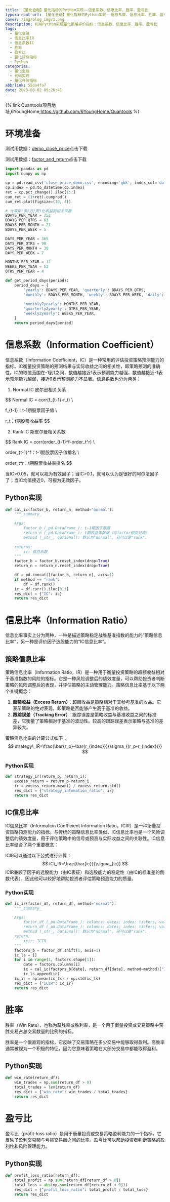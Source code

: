 ```yaml
---
title: 【量化金融】量化指标的Python实现——信息系数、信息比率、胜率、盈亏比
typora-root-url: 【量化金融】量化指标的Python实现——信息系数、信息比率、胜率、盈亏比
cover: /img/blog_img/1.png
description: 利用Python实现量化策略评价指标：信息系数、信息比率、胜率、盈亏比
tags:
  - 量化金融
  - 信息比率IR
  - 信息系数IC
  - 胜率
  - 盈亏比
  - 量化评价指标
  - Python
categories:
  - 量化金融
  - 代码实现
  - 量化评价指标
abbrlink: 55da4fa7
date: 2023-08-02 09:26:41
---
```




{% link Quantools项目地址,6YoungHome,https://github.com/6YoungHome/Quantools %}



# 环境准备

测试用数据：[demo_close_price](/download/close_price_demo.csv)点击下载

测试用数据：[factor_and_return](https://pan.baidu.com/s/1tAKpzKoRXBfHE2mIhldaBA?pwd=0ovc )点击下载

```python
import pandas as pd
import numpy as np

cp = pd.read_csv('close_price_demo.csv', encoding='gbk', index_col='date')
cp.index = pd.to_datetime(cp.index)
ret = cp.pct_change().iloc[1::]
cum_ret = (1+ret).cumprod()
cum_ret.plot(figsize=(10, 4))
```



```python
# 计算年(季/月/周)化收益的相关常数
BDAYS_PER_YEAR = 252
BDAYS_PER_QTRS = 63
BDAYS_PER_MONTH = 21
BDAYS_PER_WEEK = 5

DAYS_PER_YEAR = 365
DAYS_PER_QTRS = 90
DAYS_PER_MONTH = 30
DAYS_PER_WEEK = 7

MONTHS_PER_YEAR = 12
WEEKS_PER_YEAR = 52
QTRS_PER_YEAR = 4

def get_period_days(period):
    period_days = {
        'yearly': BDAYS_PER_YEAR, 'quarterly': BDAYS_PER_QTRS,
        'monthly': BDAYS_PER_MONTH, 'weekly': BDAYS_PER_WEEK, 'daily': 1, 
        
        'monthly2yearly': MONTHS_PER_YEAR,
        'quarterly2yearly': QTRS_PER_YEAR, 
        'weekly2yearly': WEEKS_PER_YEAR, 
    }
    return period_days[period]
```





# 信息系数（Information Coefficient）

信息系数（Information Coefficient，IC）是一种常用的评估投资策略预测能力的指标。IC衡量投资策略的预测结果与实际收益之间的相关性，即策略预测的准确性。IC的取值范围在-1到1之间，数值越接近1表示预测能力越强，数值越接近-1表示预测能力越弱，接近0表示预测能力不显著。信息系数也分为两类：

1. Normal IC 皮尔逊相关关系

$$
Normal IC = corr(f_{t-1}-r_t) \\

f_{t-1}：t-1期股票因子值 \\

r_t：t期股票收益率
$$

2. Rank IC 斯皮尔曼相关系数

$$
Rank IC = corr(order_{t-1}^f-order_t^r) \\

order_{t-1}^f：t-1期股票因子值排名 \\

order_t^r：t期股票收益率排名
$$

当IC>0.05，就可以视为有效因子；当IC>0.1，就可以认为是很好的阿尔法因子了；当IC均值接近0，可视为无效因子。

## Python实现

```python
def cal_ic(factor_b, return_n, method="normal"):
    """_summary_

    Args:
        factor_b (_pd.DataFrame_): t-1期因子数据
        return_n (_pd.DataFrame_): t期收益率数据（与factor相互对应）
        method (_str_, optional): 默认为"normal", 还可以是"rank".
    
    returns:
        ic: 信息系数
    """
    factor_b = factor_b.reset_index(drop=True)
    return_n = return_n.reset_index(drop=True)

    df = pd.concat([factor_b, return_n], axis=1)
    if method == "rank":
        df = df.rank()
    ic = df.corr().iloc[0,1]
	res_dict = {"IC": ic}
    return res_dict
```



# 信息比率（Information Ratio）

信息比率事实上分为两种，一种是描述策略稳定战胜基准指数的能力的“策略信息比率”，另一种是评价因子选股能力的“IC信息比率”。

## 策略信息比率

策略信息比率（Information Ratio，IR）是一种用于衡量投资策略的超额收益相对于基准指数的风险的指标。它是一种风险调整后的绩效度量，可以帮助投资者判断策略的风险调整后的表现，并评估策略的主动管理能力。策略信息比率基于以下两个关键概念：

1. **超额收益（Excess Return）**：超额收益是策略相对于其参考基准的收益。它表示策略的绝对表现，即策略是否能够产生高于基准的收益。
2. **跟踪误差（Tracking Error）**：跟踪误差是策略收益与基准收益之间的标准差，它衡量了策略相对于基准的波动性。较高的跟踪误差表示策略与基准的差异较大。

策略信息比率的计算公式如下：
$$
strategy\_IR=\frac{\bar{r_p}-\bar{r_{index}}}{\sigma_{(r_p-r_{index})}}
$$

### Python实现

```python
def strategy_ir(return_p, return_i):
    excess_return = return_p-return_i
    ir = excess_return.mean() / excess_return.std()
    res_dict = {"strategy_infomation_ratio": ir}
    return res_dict
```

## IC信息比率



IC信息比率（Information Coefficient Information Ratio，ICIR）是一种衡量投资策略预测能力的指标。与传统的策略信息比率类似，IC信息比率也是一个风险调整后的绩效度量，用于评估策略中的信号或预测与实际收益之间的关联性。IC信息比率结合了两个重要概念：

ICIR可以通过以下公式进行计算：
$$
IC\_IR=\frac{\bar{ic}}{\sigma_{ic}}
$$
ICIR兼顾了因子的选股能力（由IC表征）和选股能力的稳定性（由IC的标准差的倒数代表），因此他可以较好地帮助投资者评估策略预测能力的质量。

### Python实现

```python
def ic_ir(factor_df, return_df, method='normal'):
    """_summary_

    Args:
        factor_df (_pd.DataFrame_): columns: dates; index: tickers; values: factors
        return_df (_pd.DataFrame_): columns: dates; index: tickers; values: returns
        method (_str_, optional): 默认为"normal", 还可以是"rank".
    return:
        icir: ICIR
    """
    factors_b = factor_df.shift(1, axis=1)
    ic_ls = []
    for i in range(1, factors.shape[1]):
        date = factors.columns[i]
        ic = cal_ic(factors_b[date], return_df[date], method=method)["IC"]
        ic_ls.append(ic)
    ic_ir = np.mean(ic_ls) / np.std(ic_ls)
    res_dict = {"ICIR": ic_ir}
    return res_dict
```



# 胜率

胜率（Win Rate），也称为获胜率或胜利率，是一个用于衡量投资或交易策略中获胜交易占总交易数量的比例的指标。

胜率是一个很直观的指标，它反映了交易策略在多少交易中能够取得盈利。高胜率通常被视为一个积极的特征，因为它意味着策略在大部分交易中都能取得盈利。

## Python实现

```python
def win_rate(return_df):
    win_trades = np.sum(return_df > 0)
    total_trades = len(return_df)
    res_dict = {"win_rate": win_trades / total_trades}
    return res_dict
```



# 盈亏比

盈亏比（profit-loss ratio）是用于衡量投资或交易策略盈利能力的一个指标，它反映了盈利交易额与亏损交易额之间的比率。盈亏比可以帮助投资者判断策略的盈利性和风险管理能力。

## Python实现

```python
def profit_loss_ratio(return_df):
    total_profit = np.sum(return_df[return_df > 0])
    total_loss = abs(np.sum(return_df[return_df < 0]))
    res_dict = {"profit_loss_ratio": total_profit / total_loss}
    return res_dict
```

